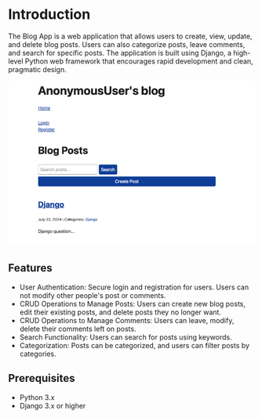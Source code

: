 # Introduction
The Blog App is a web application that allows users to create, view, update, and delete blog posts. Users can also categorize posts, leave comments, and search for specific posts. The application is built using Django, a high-level Python web framework that encourages rapid development and clean, pragmatic design.

![blog](./imgs/demo.png)

## Features
* User Authentication: Secure login and registration for users. Users can not modify other people's post or comments.
* CRUD Operations to Manage Posts: Users can create new blog posts, edit their existing posts, and delete posts they no longer want.
* CRUD Operations to Manage Comments: Users can leave, modify, delete their comments left on posts.
* Search Functionality: Users can search for posts using keywords.
* Categorization: Posts can be categorized, and users can filter posts by categories.

## Prerequisites
* Python 3.x
* Django 3.x or higher